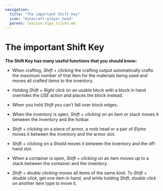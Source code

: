 ```yaml
---
navigation:
  title: "The important Shift Key"
  icon: "minecraft:player_head"
  parent: lexicon:tips_tricks.md
---
```


# The important Shift Key

__The Shift Key has many useful functions that you should know:__ 
- When crafting, *Shift* + *clicking* the crafting output automatically crafts the maximum number of that item for the materials being used and moves all crafted items to the inventory. 
- Holding *Shift* + *Right click* on an usable block with a block in hand overrides the *USE* action and places the block instead. 
- When you hold *Shift* you can't fall over block edges.


- When the inventory is open, *Shift* + *clicking* on an item or stack moves it between the inventory and the hotbar. 
- *Shift* + *clicking* on a piece of armor, a mob head or a pair of *Elytra* moves it between the inventory and the armor slot. 
- *Shift* + *clicking* on a *Shield* moves it between the inventory and the off-hand slot. 
- When a container is open, *Shift* + *clicking* on an item moves up to a stack between the container and the inventory. 
- *Shift* + *double clicking* moves all items of the same kind. To *Shift* + *double click*, get one item in hand, and while holding *Shift*, *double click* on another item type to move it.

